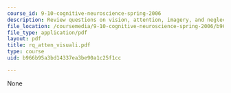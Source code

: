 ```yaml
---
course_id: 9-10-cognitive-neuroscience-spring-2006
description: Review questions on vision, attention, imagery, and neglect.
file_location: /coursemedia/9-10-cognitive-neuroscience-spring-2006/b966b95a3bd14337ea3be90a1c25f1cc_rq_atten_visuali.pdf
file_type: application/pdf
layout: pdf
title: rq_atten_visuali.pdf
type: course
uid: b966b95a3bd14337ea3be90a1c25f1cc

---
```

None